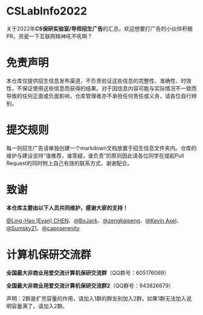 # CSLabInfo2022
关于2022年**CS保研实验室/导师招生广告**的汇总。欢迎想要打广告的小伙伴积极PR，资瓷一下互联网精神吼不吼啊？

# 免责声明

本仓库仅提供招生信息发布渠道，不负责验证这些信息的完整性、准确性、时效性，不保证使用这些信息而获得的结果。对于因信息内容可能与实际情况不一致而导致的任何正面或负面影响，仓库管理者亦不承担任何责任或义务，请各位自行辨别。

# 提交规则

每一则招生广告请单独创建一个markdown文档放置于招生信息文件夹内。仓库的维护与建设坚持“谁推荐，谁答疑，谁负责”的原则因此请各位同学在提起Pull Request的同时附上自己有效的联系方式，谢谢配合。

# 致谢

**本仓库主要由以下人员共同维护，感谢大家的支持！**

[@Ling-Hao (Evan) CHEN](https://github.com/LinghaoChan)、[@BoJack](https://github.com/ddlBoJack)、[@zengkaipeng](https://github.com/zengkaipeng)、[@Kevin Axel](https://github.com/KveinAxel)、[@Sumsky21](https://github.com/Sumsky21)、[@caposerenity](https://github.com/caposerenity)

# 计算机保研交流群

**全国最大非商业用爱交流计算机保研交流群**（QQ群号：605176069）

**全国最大非商业用爱交流计算机保研交流群2**（QQ群号：943826679）

声明：2群是扩充容量的作用，请加入1群的群友别加入2群，如果1群无法加入说明容量满了，请加入2群。

